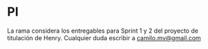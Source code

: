 # PI
La rama considera los entregables para Sprint 1 y 2 del proyecto de titulación de Henry.
Cualquier duda escribir a camilo.mv@gmail.com